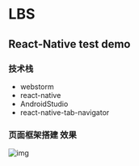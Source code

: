# LBS
## React-Native test demo
### 技术栈
- webstorm
- react-native
- AndroidStudio
- react-native-tab-navigator

### 页面框架搭建 效果
![img](https://github.com/morehardy/LBSApp/blob/master/achievement/2017-11-19%2016.30.53.gif)
